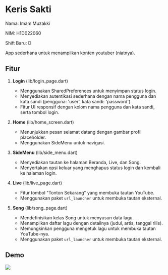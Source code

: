 # Keris Sakti

Nama: Imam Muzakki

NIM: H1D022060

Shift Baru: D

App sederhana untuk menampilkan konten youtuber (niatnya).

## Fitur

1. **Login** (lib/login_page.dart)
    - Menggunakan SharedPreferences untuk menyimpan status login.
    - Menyediakan autentikasi sederhana dengan nama pengguna dan kata sandi (pengguna: 'user', kata sandi: 'password').
    - Fitur UI responsif dengan kolom nama pengguna dan kata sandi, serta tombol login.

2. **Home** (lib/home_screen.dart)
    - Menunjukkan pesan selamat datang dengan gambar profil placeholder.
    - Menggunakan SideMenu untuk navigasi.

3. **SideMenu** (lib/side_menu.dart)
    - Menyediakan tautan ke halaman Beranda, Live, dan Song.
    - Menyertakan opsi keluar yang menghapus status login dan kembali ke halaman login.

4. **Live** (lib/live_page.dart)
    - Fitur tombol "Tonton Sekarang" yang membuka tautan YouTube.
    - Menggunakan paket `url_launcher` untuk membuka tautan eksternal.

5. **Song** (lib/song_page.dart)
    - Mendefinisikan kelas Song untuk menyusun data lagu.
    - Menampilkan daftar lagu dengan detailnya (judul, artis, tanggal rilis).
    - Memungkinkan pengguna mengetuk lagu untuk membuka tautan YouTube-nya.
    - Menggunakan paket `url_launcher` untuk membuka tautan eksternal.

## Demo
![](demo.gif)